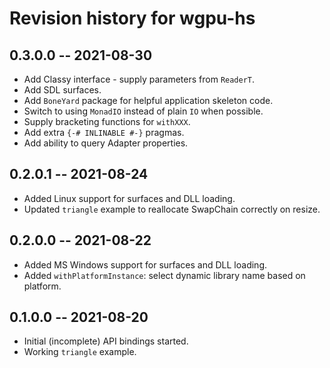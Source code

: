 # Revision history for wgpu-hs

## 0.3.0.0 -- 2021-08-30

- Add Classy interface - supply parameters from `ReaderT`.
- Add SDL surfaces.
- Add `BoneYard` package for helpful application skeleton code.
- Switch to using `MonadIO` instead of plain `IO` when possible.
- Supply bracketing functions for `withXXX`.
- Add extra `{-# INLINABLE #-}` pragmas.
- Add ability to query Adapter properties.

## 0.2.0.1 -- 2021-08-24

- Added Linux support for surfaces and DLL loading.
- Updated `triangle` example to reallocate SwapChain correctly on resize.

## 0.2.0.0 -- 2021-08-22

- Added MS Windows support for surfaces and DLL loading.
- Added `withPlatformInstance`: select dynamic library name based on platform.

## 0.1.0.0 -- 2021-08-20

- Initial (incomplete) API bindings started.
- Working `triangle` example.

